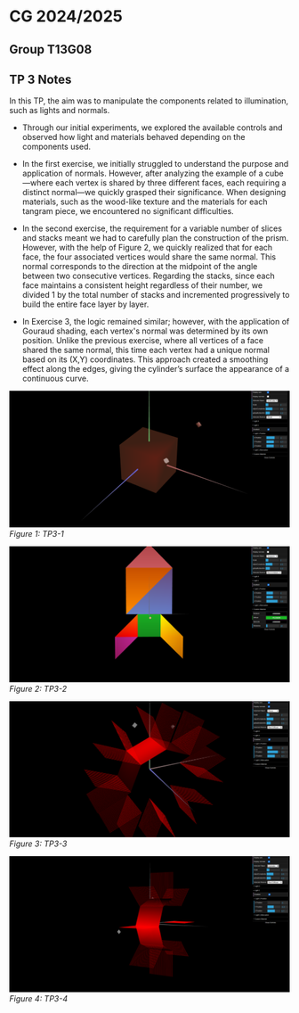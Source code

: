 # CG 2024/2025

## Group T13G08

## TP 3 Notes

In this TP, the aim was to manipulate the components related to illumination, such as lights and normals.

- Through our initial experiments, we explored the available controls and observed how light and materials behaved depending on the components used.

- In the first exercise, we initially struggled to understand the purpose and application of normals. However, after analyzing the example of a cube—where each vertex is shared by three different faces, each requiring a distinct normal—we quickly grasped their significance. When designing materials, such as the wood-like texture and the materials for each tangram piece, we encountered no significant difficulties.

- In the second exercise, the requirement for a variable number of slices and stacks meant we had to carefully plan the construction of the prism. However, with the help of Figure 2, we quickly realized that for each face, the four associated vertices would share the same normal. This normal corresponds to the direction at the midpoint of the angle between two consecutive vertices. Regarding the stacks, since each face maintains a consistent height regardless of their number, we divided 1 by the total number of stacks and incremented progressively to build the entire face layer by layer.

- In Exercise 3, the logic remained similar; however, with the application of Gouraud shading, each vertex's normal was determined by its own position. Unlike the previous exercise, where all vertices of a face shared the same normal, this time each vertex had a unique normal based on its (X,Y) coordinates. This approach created a smoothing effect along the edges, giving the cylinder’s surface the appearance of a continuous curve.

![Screenshot 1](screenshots/CG-t13g08-tp3-1.png)
*Figure 1: TP3-1*

![Screenshot 2](screenshots/CG-t13g08-tp3-2.png)
*Figure 2: TP3-2*

![Screenshot 3](screenshots/CG-t13g08-tp3-3.png)
*Figure 3: TP3-3*

![Screenshot 4](screenshots/CG-t13g08-tp3-4.png)
*Figure 4: TP3-4*
